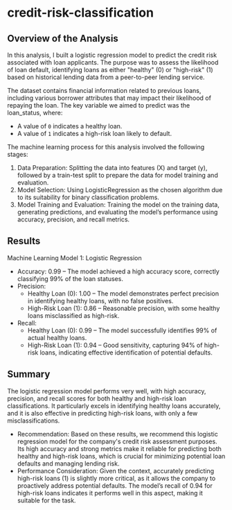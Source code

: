 # credit-risk-classification

## Overview of the Analysis

In this analysis, I built a logistic regression model to predict the credit risk associated with loan applicants. The purpose was to assess the likelihood of loan default, identifying loans as either "healthy" (0) or "high-risk" (1) based on historical lending data from a peer-to-peer lending service.

The dataset contains financial information related to previous loans, including various borrower attributes that may impact their likelihood of repaying the loan. The key variable we aimed to predict was the loan_status, where:

* A value of `0` indicates a healthy loan.
* A value of `1` indicates a high-risk loan likely to default.

The machine learning process for this analysis involved the following stages:
1. Data Preparation: Splitting the data into features (X) and target (y), followed by a train-test split to prepare the data for model training and evaluation.
2. Model Selection: Using LogisticRegression as the chosen algorithm due to its suitability for binary classification problems.
3. Model Training and Evaluation: Training the model on the training data, generating predictions, and evaluating the model’s performance using accuracy, precision, and recall metrics.

## Results

Machine Learning Model 1: Logistic Regression
* Accuracy: 0.99 – The model achieved a high accuracy score, correctly classifying 99% of the loan statuses.
* Precision:
    * Healthy Loan (0): 1.00 – The model demonstrates perfect precision in identifying healthy loans, with no false positives.
    * High-Risk Loan (1): 0.86 – Reasonable precision, with some healthy loans misclassified as high-risk.
* Recall:
    * Healthy Loan (0): 0.99 – The model successfully identifies 99% of actual healthy loans.
    * High-Risk Loan (1): 0.94 – Good sensitivity, capturing 94% of high-risk loans, indicating effective identification of potential defaults.

## Summary

The logistic regression model performs very well, with high accuracy, precision, and recall scores for both healthy and high-risk loan classifications. It particularly excels in identifying healthy loans accurately, and it is also effective in predicting high-risk loans, with only a few misclassifications.

* Recommendation: Based on these results, we recommend this logistic regression model for the company's credit risk assessment purposes. Its high accuracy and strong metrics make it reliable for predicting both healthy and high-risk loans, which is crucial for minimizing potential loan defaults and managing lending risk.
* Performance Consideration: Given the context, accurately predicting high-risk loans (1) is slightly more critical, as it allows the company to proactively address potential defaults. The model’s recall of 0.94 for high-risk loans indicates it performs well in this aspect, making it suitable for the task.
